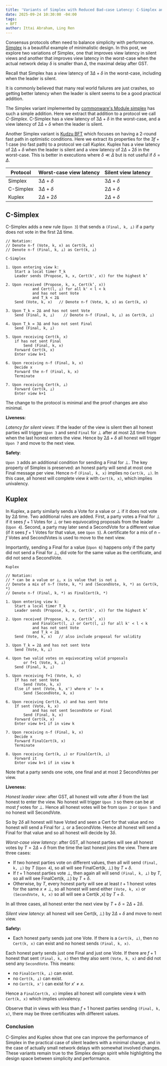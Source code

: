 ```yaml
---
title: 'Variants of Simplex with Reduced Bad-case Latency: C-Simplex and Kuplex'
date: 2025-09-24 10:30:00 -04:00
tags:
- BFT
author: Ittai Abraham, Ling Ren
---
```


Consensus protocols often need to balance simplicity with performance. [Simplex](https://simplex.blog) is a beautiful example of minimalistic design. In this post, we explore two variations of Simplex, one that improves view latency in silent views and another that improves view latency in the worst-case when the actual network delay $\delta$ is smaller than $\Delta$, the maximal delay after GST.

Recall that Simplex has a view latency of $3\Delta+\delta$ in the worst-case, including when the leader is silent.

It is commonly believed that many real world failures are just crashes, so getting better latency when the leader is silent seems to be a good practical addition.

The Simplex variant implemented by [commonware's Module simplex](https://docs.rs/commonware-consensus/latest/commonware_consensus/simplex/index.html) has such a simple addition. Here we extract that addition to a protocol we call *C-Simplex*. C-Simplex has a view latency of $3\Delta+\delta$ in the worst-case, and a view latency of $2\Delta+\delta$ when the leader is silent. 

Another Simplex variant is [Kudzu BFT](https://arxiv.org/pdf/2505.08771) which focuses on having a 2-round fast path in optimistic conditions. Here we extract its properties for the $3f+1$ case (no fast path) to a protocol we call *Kuplex*. Kuplex has a view latency of $2\Delta+\delta$ when the leader is silent and a view latency of $2\Delta+2\delta$ in the worst-case. This is better in executions where $\delta \ll \Delta$ but is not useful if $\delta=\Delta$. 


| Protocol  | Worst-case view latency | Silent view latency  |
|-----------|------------------------|---------------------|
| Simplex   | $3\Delta+\delta$       | $3\Delta+\delta$     |
| C-Simplex | $3\Delta+\delta$       | $2\Delta+\delta$     |
| Kuplex    | $2\Delta+2\delta$      | $2\Delta+\delta$     |


## C-Simplex

C-Simplex adds a new rule (`Upon 3`) that sends a `(Final, k, ⊥)` if a party does not vote in the first $2\Delta$ time.

```
// Notation:
// Denote n-f (Vote, k, x) as Cert(k, x)  
// Denote n-f (Final, k, ⊥) as Cert(k, ⊥) 

C-Simplex

1. Upon entering view k: 
    Start a local timer T_k 
    Leader sends (Propose, k, x, Cert(k', x)) for the highest k’ 
    
2. Upon received (Propose, k, x, Cert(k’, x)) 
            and Cert(l, ⊥) for all k' < l < k
            and has not sent Vote
            and T_k < 2Δ
    Send (Vote, k, x)   // Denote n-f (Vote, k, x) as Cert(k, x)  

3. Upon T_k = 2Δ and has not sent Vote
    Send (Final, k, ⊥)    // Denote n-f (Final, k, ⊥) as Cert(k, ⊥)

4. Upon T_k = 3Δ and has not sent Final
    Send (Final, k, ⊥)    

5. Upon receiving Cert(k, x) 
    if has not sent Final
        Send (Final, k, x) 
    Forward Cert(k, x)
    Enter view k+1

6. Upon receiving n-f (Final, k, x) 
    Decide x 
    Forward the n-f (Final, k, x) 
    Terminate 

7. Upon receiving Cert(k, ⊥)
    Forward Cert(k, ⊥)
    Enter view k+1

```
The change to the protocol is minimal and the proof changes are also minimal.

**Liveness**: 

*Latency for silent views*: If the leader of the view is silent then all honest parties will trigger `Upon 3` and send `Final` for $\bot$ after at most $2\Delta$ time from when the last honest enters the view. Hence by $2\Delta+\delta$ all honest will trigger `Upon 7` and move to the next view.

**Safety**: 

`Upon 3` adds an additional condition for sending a Final for $\bot$. The key property of Simplex is preserved: an honest party will send at most one Final message per view. Hence n-f `(Final, k, x)` implies no `Cert(k, ⊥)`. In this case, all honest will complete view $k$ with `Cert(k, x)`, which implies univalency.

## Kuplex

In Kuplex, a party similarly sends a Vote for a value or $\bot$ if it does not vote by $2\Delta$ time. Two additional rules are added. First, a party votes a Final for $\bot$ if it sees $f+1$ Votes for $\bot$ or two equivocating proposals from the leader (`Upon 4`). Second, a party may later send a SecondVote for a different value (if it sees $f+1$ Votes for that value, see `Upon 5`). A certificate for a mix of $n-f$ Votes and SecondVotes is used to move to the next view. 

Importantly, sending a Final for a value (`Upon 6`) happens only if the party did not send a Final for $\bot$, did vote for the same value as the certificate, and did not send a SecondVote.

```
Kuplex

// Notation: 
// * can be a value or ⊥, x is value that is not ⊥
// Denote a mix of n-f (Vote, k, *) and (SecondVote, k, *) as Cert(k, *)
// Denote n-f (Final, k, *) as FinalCert(k, *)

1. Upon entering view k: 
    Start a local timer T_k 
    Leader sends (Propose, k, x, Cert(k', x)) for the highest k’ 
    
2. Upon received (Propose, k, x, Cert(k’, x)) 
            and FinalCert(l, ⊥) or Cert(l, ⊥) for all k' < l < k
            and has not sent Vote
            and T_k < 2Δ
    Send (Vote, k, x)   // also include proposal for validity

3. Upon T_k = 2Δ and has not sent Vote
    Send (Vote, k, ⊥)    
    
4. Upon two valid votes on equivocating valid proposals
        or f+1 (Vote, k, ⊥) 
    Send (Final, k, ⊥) 
                       
5. Upon receiving f+1 (Vote, k, x)    
    If has not sent Vote 
        Send (Vote, k, x)  
    Else if sent (Vote, k, x') where x' != x
        Send (SecondVote, k, x)

6. Upon receiving Cert(k, x) and has sent Vote
    If sent (Vote, k, x)
            and has not sent SecondVote or Final
        Send (Final, k, x)
    Forward Cert(k, x)        
    Enter view k+1 if in view k 

7. Upon receiving n-f (Final, k, x) 
    Decide x 
    Forward FinalCert(k, x) 
    Terminate 

8. Upon receiving Cert(k, ⊥) or FinalCert(k, ⊥)
    Forward it 
    Enter view k+1 if in view k  
```

Note that a party sends one vote, one final and at most 2 SecondVotes per view.

**Liveness:**

*Honest leader view*: after GST, all honest will vote after $\delta$ from the last honest to enter the view. No honest will trigger `Upon 3` so there can be at most $f$ votes for ⊥. Hence all honest votes will be from `Upon 2` or `Upon 5` and no honest will SecondVote. 

So by $2\delta$ all honest will have Voted and seen a Cert for that value and no honest will send a Final for $\bot$ or a SecondVote. Hence all honest will send a Final for that value and so all honest will decide by $3\delta$.

*Worst-case view latency*: after GST, all honest parties will see all honest votes by $T=2\Delta+\delta$ from the time the last honest joins the view. There are three cases:

* If two honest parties vote on different values, then all will send `(Final, k, ⊥)` by $T$ (`Upon 4`), so all will see FinalCert(k, $\bot$) by $T+\delta$.
* If $t+1$ honest parties vote $\bot$, then again all will send `(Final, k, ⊥)` by $T$, so all will see FinalCert(k, $\bot$) by $T+\delta$.
* Otherwise, by $T$, every honest party will see at least $t+1$ honest votes for the same $x \neq \bot$, so all honest will send either `(Vote, k, x)` or `(SecondVote, k, x)` so all will see a Cert(k ,x) by $T+\delta$.

In all three cases, all honest enter the next view by  $T+\delta = 2\Delta+2\delta$.

*Silent view latency*: all honest will see Cert(k, $\bot$) by $2\Delta+\delta$ and move to next view.

**Safety:**

* Each honest party sends just one Vote. If there is a `Cert(k, ⊥)`, then no `Cert(k, x)` can exist and no honest sends `(Final, k, x)`.

Each honest party sends just one Final and just one Vote. If there are $f+1$ honest that sent `(Final, k, x)` then they also sent `(Vote, k, x)` and did not send any `SecondVote`. This means:
* no `FinalCert(k, ⊥)` can exist.
* no `Cert(k, ⊥)` can exist.
* no `Cert(k, x')` can exist for $x' \neq x$.

Hence a `FinalCert(k, x)` implies all honest will complete view $k$ with `Cert(k, x)` which implies univalency.

Observe that in views with less than $f+1$ honest parties sending `(Final, k, x)`, there may be three certificates with different values.

### Conclusion
C-Simplex and Kuplex show that one can improve the performance of Simplex in the practical case of silent leaders with a minimal change, and in the case of actually small network delays with somewhat involved changes. These variants remain true to the Simplex design spirit while highlighting the design space between simplicity and performance.
